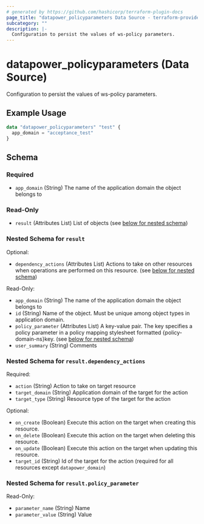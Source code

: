 ```yaml
---
# generated by https://github.com/hashicorp/terraform-plugin-docs
page_title: "datapower_policyparameters Data Source - terraform-provider-datapower"
subcategory: ""
description: |-
  Configuration to persist the values of ws-policy parameters.
---
```


# datapower_policyparameters (Data Source)

Configuration to persist the values of ws-policy parameters.

## Example Usage

```terraform
data "datapower_policyparameters" "test" {
  app_domain = "acceptance_test"
}
```

<!-- schema generated by tfplugindocs -->
## Schema

### Required

- `app_domain` (String) The name of the application domain the object belongs to

### Read-Only

- `result` (Attributes List) List of objects (see [below for nested schema](#nestedatt--result))

<a id="nestedatt--result"></a>
### Nested Schema for `result`

Optional:

- `dependency_actions` (Attributes List) Actions to take on other resources when operations are performed on this resource. (see [below for nested schema](#nestedatt--result--dependency_actions))

Read-Only:

- `app_domain` (String) The name of the application domain the object belongs to
- `id` (String) Name of the object. Must be unique among object types in application domain.
- `policy_parameter` (Attributes List) A key-value pair. The key specifies a policy parameter in a policy mapping stylesheet formatted {policy-domain-ns}key. (see [below for nested schema](#nestedatt--result--policy_parameter))
- `user_summary` (String) Comments

<a id="nestedatt--result--dependency_actions"></a>
### Nested Schema for `result.dependency_actions`

Required:

- `action` (String) Action to take on target resource
- `target_domain` (String) Application domain of the target for the action
- `target_type` (String) Resource type of the target for the action

Optional:

- `on_create` (Boolean) Execute this action on the target when creating this resource.
- `on_delete` (Boolean) Execute this action on the target when deleting this resource.
- `on_update` (Boolean) Execute this action on the target when updating this resource.
- `target_id` (String) Id of the target for the action (required for all resources except `datapower_domain`)


<a id="nestedatt--result--policy_parameter"></a>
### Nested Schema for `result.policy_parameter`

Read-Only:

- `parameter_name` (String) Name
- `parameter_value` (String) Value
